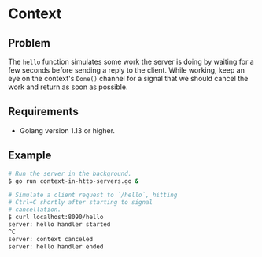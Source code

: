 #  Context

## Problem

The `hello` function simulates some work the server is doing by waiting for a few seconds before sending a reply to the client. While working, keep an eye on the context's `Done()` channel for a signal that we should cancel the work and return as soon as possible.

## Requirements

- Golang version 1.13 or higher.

## Example

```sh
# Run the server in the background.
$ go run context-in-http-servers.go &

# Simulate a client request to `/hello`, hitting
# Ctrl+C shortly after starting to signal
# cancellation.
$ curl localhost:8090/hello
server: hello handler started
^C
server: context canceled
server: hello handler ended
```
